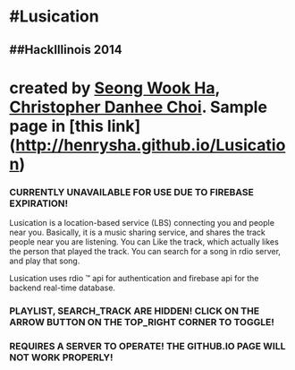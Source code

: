 #Lusication
==========

##HackIllinois 2014
------------------
created by [Seong Wook Ha](mailto:swh0901@gmail.com), [Christopher Danhee Choi](mailto:christopher.danhee.choi@gmail.com).
Sample page in [this link] (http://henrysha.github.io/Lusication)
=================

### CURRENTLY UNAVAILABLE FOR USE DUE TO FIREBASE EXPIRATION!

Lusication is a location-based service (LBS) connecting you and people near you.
Basically, it is a music sharing service, and shares the track people near you are listening.
You can Like the track, which actually likes the person that played the track.
You can search for a song in rdio server, and play that song.

Lusication uses rdio &trade; api for authentication and firebase api for the backend real-time database.

### PLAYLIST, SEARCH_TRACK ARE HIDDEN! CLICK ON THE ARROW BUTTON ON THE TOP_RIGHT CORNER TO TOGGLE!

### REQUIRES A SERVER TO OPERATE! THE GITHUB.IO PAGE WILL NOT WORK PROPERLY!
